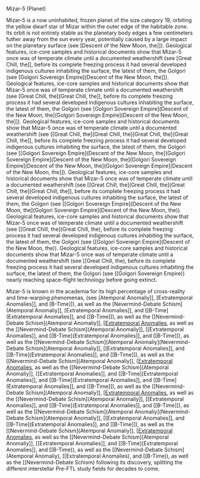 Mizar-5 (Planet)

Mizar-5 is a now uninhabited, frozen planet of the size category 19, orbiting the yellow dwarf star of Mizar within the outer edge of the habitable zone. Its orbit is not entirely stable as the planetary body edges a few centimeters futher away from the sun every year, potentially caused by a large impact on the planetary surface (see [Descent of the New Moon, the]]). Geological features, ice-core samples and historical documents show that Mizar-5 once was of temperate climate until a documented weathershift (see [Great Chill, the]], before its complete freezing process it had several developed indigenous cultures inhabiting the surface, the latest of them, the Golgori (see [Golgori Sovereign Empire](Descent of the New Moon, the]]). Geological features, ice-core samples and historical documents show that Mizar-5 once was of temperate climate until a documented weathershift (see [Great Chill, the](Great Chill, the]], before its complete freezing process it had several developed indigenous cultures inhabiting the surface, the latest of them, the Golgori (see [Golgori Sovereign Empire](Descent of the New Moon, the](Golgori Sovereign Empire](Descent of the New Moon, the]]). Geological features, ice-core samples and historical documents show that Mizar-5 once was of temperate climate until a documented weathershift (see [[Great Chill, the](Great Chill, the](Great Chill, the](Great Chill, the]], before its complete freezing process it had several developed indigenous cultures inhabiting the surface, the latest of them, the Golgori (see [[Golgori Sovereign Empire](Descent of the New Moon, the](Golgori Sovereign Empire](Descent of the New Moon, the](Golgori Sovereign Empire](Descent of the New Moon, the](Golgori Sovereign Empire](Descent of the New Moon, the]]). Geological features, ice-core samples and historical documents show that Mizar-5 once was of temperate climate until a documented weathershift (see [[Great Chill, the](Great Chill, the](Great Chill, the](Great Chill, the]], before its complete freezing process it had several developed indigenous cultures inhabiting the surface, the latest of them, the Golgori (see [[Golgori Sovereign Empire](Descent of the New Moon, the](Golgori Sovereign Empire](Descent of the New Moon, the)). Geological features, ice-core samples and historical documents show that Mizar-5 once was of temperate climate until a documented weathershift (see [[Great Chill, the](Great Chill, the), before its complete freezing process it had several developed indigenous cultures inhabiting the surface, the latest of them, the Golgori (see [[Golgori Sovereign Empire](Descent of the New Moon, the)). Geological features, ice-core samples and historical documents show that Mizar-5 once was of temperate climate until a documented weathershift (see [[Great Chill, the), before its complete freezing process it had several developed indigenous cultures inhabiting the surface, the latest of them, the Golgori (see [[Golgori Sovereign Empire)) nearly reaching space-flight technology before going extinct.

Mizar-5 is known in the academia for its high percentage of cross-reality and time-warping phenomenas, (see [Atemporal Anomaliy]], [Extratemporal Anomalies]], and [B-Time]]), as well as the [Nevermind-Debate Schism](Atemporal Anomaliy]], [Extratemporal Anomalies]], and [[B-Time](Extratemporal Anomalies]], and [[B-Time]]), as well as the [[Nevermind-Debate Schism](Atemporal Anomaliy]], [[Extratemporal Anomalies](B-Time]]), as well as the [[Nevermind-Debate Schism](Atemporal Anomaliy]], [[Extratemporal Anomalies]], and [[B-Time](Extratemporal Anomalies]], and [[B-Time]]), as well as the [[Nevermind-Debate Schism](Atemporal Anomaliy](Nevermind-Debate Schism](Atemporal Anomaliy]], [[Extratemporal Anomalies]], and [[B-Time](Extratemporal Anomalies]], and [[B-Time]]), as well as the [[Nevermind-Debate Schism](Atemporal Anomaliy]], [[Extratemporal Anomalies](B-Time]]), as well as the [[Nevermind-Debate Schism](Atemporal Anomaliy]], [[Extratemporal Anomalies]], and [[B-Time](Extratemporal Anomalies]], and [[B-Time](Extratemporal Anomalies]], and [[B-Time](Extratemporal Anomalies]], and [[B-Time]]), as well as the [[Nevermind-Debate Schism](Atemporal Anomaliy]], [[Extratemporal Anomalies](B-Time]]), as well as the [[Nevermind-Debate Schism](Atemporal Anomaliy]], [[Extratemporal Anomalies]], and [[B-Time](Extratemporal Anomalies]], and [[B-Time]]), as well as the [[Nevermind-Debate Schism](Atemporal Anomaliy](Nevermind-Debate Schism](Atemporal Anomaliy]], [[Extratemporal Anomalies]], and [[B-Time](Extratemporal Anomalies]], and [[B-Time]]), as well as the [[Nevermind-Debate Schism](Atemporal Anomaliy]], [[Extratemporal Anomalies](B-Time]]), as well as the [[Nevermind-Debate Schism](Atemporal Anomaliy]], [[Extratemporal Anomalies]], and [[B-Time](Extratemporal Anomalies]], and [[B-Time)), as well as the [[Nevermind-Debate Schism](Atemporal Anomaliy), [[Extratemporal Anomalies), and [[B-Time)), as well as the [[Nevermind-Debate Schism) following its discovery, splitting the different interstellar Pre-FTL study fields for decades to come.